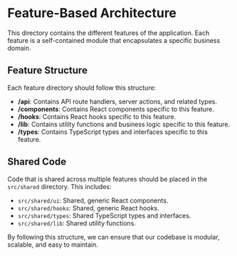 # Feature-Based Architecture

This directory contains the different features of the application. Each feature is a self-contained module that encapsulates a specific business domain.

## Feature Structure

Each feature directory should follow this structure:

- **/api**: Contains API route handlers, server actions, and related types.
- **/components**: Contains React components specific to this feature.
- **/hooks**: Contains React hooks specific to this feature.
- **/lib**: Contains utility functions and business logic specific to this feature.
- **/types**: Contains TypeScript types and interfaces specific to this feature.

## Shared Code

Code that is shared across multiple features should be placed in the `src/shared` directory. This includes:

- `src/shared/ui`: Shared, generic React components.
- `src/shared/hooks`: Shared, generic React hooks.
- `src/shared/types`: Shared TypeScript types and interfaces.
- `src/shared/lib`: Shared utility functions.

By following this structure, we can ensure that our codebase is modular, scalable, and easy to maintain.
